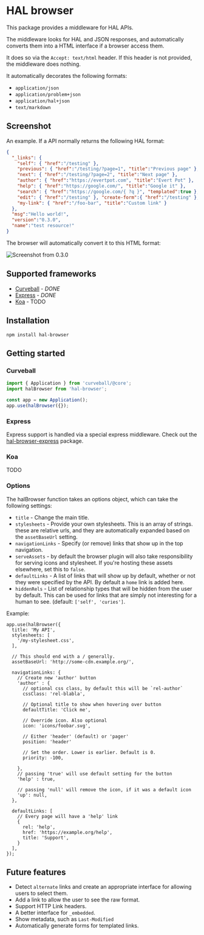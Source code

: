 HAL browser
===========

This package provides a middleware for HAL APIs.

The middleware looks for HAL and JSON responses, and automatically converts
them into a HTML interface if a browser access them.

It does so via the `Accept: text/html` header. If this header is not provided,
the middleware does nothing.

It automatically decorates the following formats:

* `application/json`
* `application/problem+json`
* `application/hal+json`
* `text/markdown`


Screenshot
----------

An example. If a API normally returns the following HAL format:

```json
{
  "_links": {
    "self": { "href":"/testing" },
    "previous": { "href":"/testing/?page=1", "title":"Previous page" },
    "next": { "href":"/testing/?page=2", "title":"Next page" },
    "author": { "href":"https://evertpot.com", "title":"Evert Pot" },
    "help": { "href":"https://google.com/", "title":"Google it" },
    "search": { "href":"https://google.com/{ ?q }", "templated":true },
    "edit": { "href":"/testing" }, "create-form":{ "href":"/testing" },
    "my-link": { "href":"/foo-bar", "title":"Custom link" }
  },
  "msg":"Hello world!",
  "version":"0.3.0",
  "name":"test resource!"
}
```

The browser will automatically convert it to this HTML format:

![Screenshot from 0.3.0](https://github.com/evert/hal-browser/blob/master/screenshots/0.3.0.png)

Supported frameworks
--------------------

* [Curveball][1] - *DONE*
* [Express][2] - *DONE*
* [Koa][3] - TODO

Installation
------------

    npm install hal-browser


Getting started
---------------

### Curveball

```typescript
import { Application } from 'curveball/@core';
import halBrowser from 'hal-browser';

const app = new Application();
app.use(halBrowser({});
```

### Express

Express support is handled via a special express middleware. Check out the
[hal-browser-express][5] package.


### Koa

TODO

### Options

The halBrowser function takes an options object, which can take the following
settings:

* `title` - Change the main title.
* `stylesheets` - Provide your own stylesheets. This is an array of strings.
  these are relative urls, and they are automatically expanded based on the
  `assetBaseUrl` setting.
* `navigationLinks` - Specify (or remove) links that show up in the top
  navigation.
* `serveAssets` - by default the browser plugin will also take responsibility
  for serving icons and stylesheet. If you're hosting these assets elsewhere,
  set this to `false`.
* `defaultLinks` - A list of links that will show up by default, whether or not
  they were specified by the API. By default a `home` link is added here.
* `hiddenRels` - List of relationship types that will be hidden from the user by
  default. This can be used for links that are simply not interesting for a human
  to see. (default: `['self', 'curies']`.

Example:

```javacript
app.use(halBrowser({
  title: 'My API',
  stylesheets: [
    '/my-stylesheet.css',
  ],

  // This should end with a / generally.
  assetBaseUrl: 'http://some-cdn.example.org/',

  navigationLinks: {
    // Create new 'author' button
    'author' : {
      // optional css class, by default this will be `rel-author`
      cssClass: 'rel-blabla',

      // Optional title to show when hovering over button
      defaultTitle: 'Click me',

      // Override icon. Also optional
      icon: 'icons/foobar.svg',

      // Either 'header' (default) or 'pager'
      position: 'header'

      // Set the order. Lower is earlier. Default is 0.
      priority: -100,

    },
    // passing 'true' will use default setting for the button
    'help' : true,

    // passing 'null' will remove the icon, if it was a default icon
    'up': null,
  },

  defaultLinks: [
    // Every page will have a 'help' link
    {
      rel: 'help',
      href: 'https://example.org/help',
      title: 'Support',
    }
  ],
});
```

Future features
---------------

* Detect `alternate` links and create an appropriate interface for allowing
  users to select them.
* Add a link to allow the user to see the raw format.
* Support HTTP Link headers.
* A better interface for `_embedded`.
* Show metadata, such as `Last-Modified`
* Automatically generate forms for templated links.

[1]: https://github.com/expressjs/core
[2]: https://expressjs.com/
[3]: https://koajs.com/
[4]: https://github.com/isagalaev/highlight.js/
[5]: https://github.com/evert/hal-browser-express/
